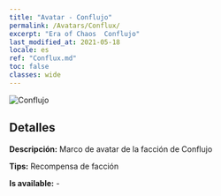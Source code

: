 ```yaml
---
title: "Avatar - Conflujo"
permalink: /Avatars/Conflux/
excerpt: "Era of Chaos  Conflujo"
last_modified_at: 2021-05-18
locale: es
ref: "Conflux.md"
toc: false
classes: wide
---
```

 ![Conflujo](/images/a/avatarFrame_44.png)

## Detalles

 **Descripción:** Marco de avatar de la facción de Conflujo 

 **Tips:** Recompensa de facción 

 **Is available:**  - 


